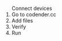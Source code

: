 <ol>Connect devices
<li>Go to codender.cc</li>
<li>Add files</li>
<li>Verify</li>
<li>Run</li>
</ol>
